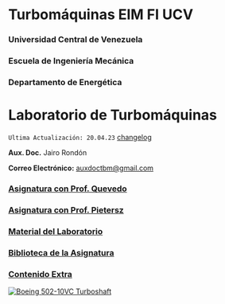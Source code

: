 # Turbomáquinas EIM FI UCV

### Universidad Central de Venezuela
### Escuela de Ingeniería Mecánica
### Departamento de Energética

# Laboratorio de Turbomáquinas

`Ultima Actualización: 20.04.23` [changelog](changelog.md)

**Aux. Doc.** Jairo Rondón

**Correo Electrónico:** auxdoctbm@gmail.com

### [Asignatura con Prof. Quevedo](https://drive.google.com/drive/folders/1R5JSDZboOu0VbNaAEiciUP_VfhubQJN8?usp=share_link)

### [Asignatura con Prof. Pietersz](https://drive.google.com/drive/folders/136PQIgiTs8XczjvUdWEPab50ccBpc-rs?usp=share_link)

### [Material del Laboratorio](lab.md)

### [Biblioteca de la Asignatura](https://drive.google.com/drive/folders/12eksAWRprspRcmUTgYoTeFGGYBY9jICP?usp=share_link)

### [Contenido Extra](https://drive.google.com/drive/folders/1Pdp0YpfzIEkhYrW2D95vVhNiIpcqg9eg?usp=share_link)

[![Boeing 502-10VC Turboshaft](https://lh3.googleusercontent.com/KCpiNqtsi2I6aEkWwagw_Ffk1m5REwTVaN9N8MImWwycRTaR_4OVjAhRyZQmfsbByS0QTNqeQ66sjZleFmkcoTE67bpVYI5pYY7HG7rHnV-j--_aMSRcY0H2nvufPypMSZNsn3RS-Q=w2400)](https://airandspace.si.edu/collection-objects/boeing-t50-bo-8a-502-10vc-turboshaft-engine/nasm_A19740506000)
